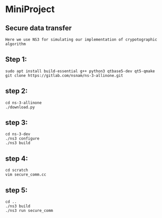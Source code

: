 ﻿# MiniProject
  ## Secure data transfer 
    Here we use NS3 for simulating our implementation of crypotographic algorithm

  ## Step 1:
    sudo apt install build-essential g++ python3 qtbase5-dev qt5-qmake
    git clone https://gitlab.com/nsnam/ns-3-allinone.git
  ## step 2:
    cd ns-3-allinone
    ./download.py
  ## step 3:
    cd ns-3-dev
    ./ns3 configure
    ./ns3 build
  ## step 4:
    cd scratch
    vim secure_comm.cc

  ## step 5:
    cd ..
    ./ns3 build
    ./ns3 run secure_comm
    
    
    
  
    
